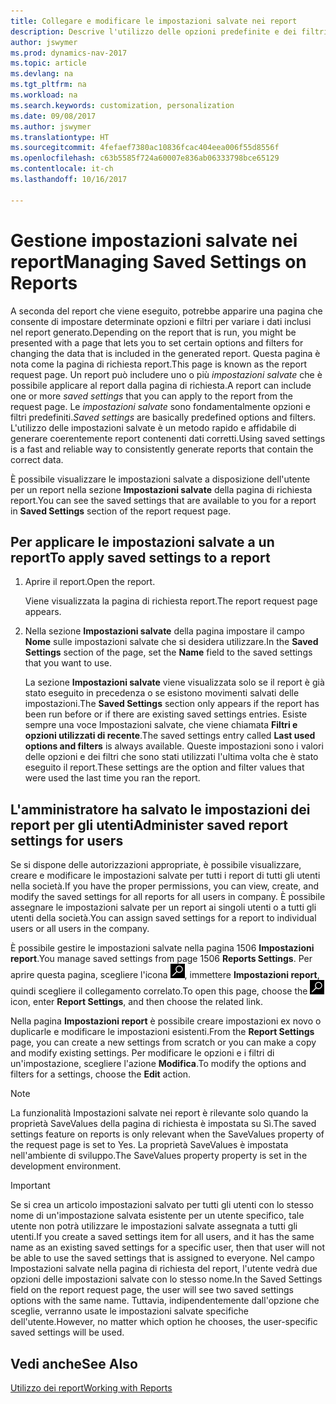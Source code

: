 ```yaml
---
title: Collegare e modificare le impostazioni salvate nei report
description: Descrive l'utilizzo delle opzioni predefinite e dei filtri per personalizzare un report e generare dati corretti.
author: jswymer
ms.prod: dynamics-nav-2017
ms.topic: article
ms.devlang: na
ms.tgt_pltfrm: na
ms.workload: na
ms.search.keywords: customization, personalization
ms.date: 09/08/2017
ms.author: jswymer
ms.translationtype: HT
ms.sourcegitcommit: 4fefaef7380ac10836fcac404eea006f55d8556f
ms.openlocfilehash: c63b5585f724a60007e836ab06333798bce65129
ms.contentlocale: it-ch
ms.lasthandoff: 10/16/2017

---
```

# <a name="managing-saved-settings-on-reports"></a><span data-ttu-id="67ae7-103">Gestione impostazioni salvate nei report</span><span class="sxs-lookup"><span data-stu-id="67ae7-103">Managing Saved Settings on Reports</span></span>
<span data-ttu-id="67ae7-104">A seconda del report che viene eseguito, potrebbe apparire una pagina che consente di impostare determinate opzioni e filtri per variare i dati inclusi nel report generato.</span><span class="sxs-lookup"><span data-stu-id="67ae7-104">Depending on the report that is run, you might be presented with a page that lets you to set certain options and filters for changing the data that is included in the generated report.</span></span> <span data-ttu-id="67ae7-105">Questa pagina è nota come la pagina di richiesta report.</span><span class="sxs-lookup"><span data-stu-id="67ae7-105">This page is known as the report request page.</span></span> <span data-ttu-id="67ae7-106">Un report può includere uno o più *impostazioni salvate* che è possibile applicare al report dalla pagina di richiesta.</span><span class="sxs-lookup"><span data-stu-id="67ae7-106">A report can include one or more *saved settings* that you can apply to the report from the request page.</span></span> <span data-ttu-id="67ae7-107">Le *impostazioni salvate* sono fondamentalmente opzioni e filtri predefiniti.</span><span class="sxs-lookup"><span data-stu-id="67ae7-107">*Saved settings* are basically predefined options and filters.</span></span> <span data-ttu-id="67ae7-108">L'utilizzo delle impostazioni salvate è un metodo rapido e affidabile di generare coerentemente report contenenti dati corretti.</span><span class="sxs-lookup"><span data-stu-id="67ae7-108">Using saved settings is a fast and reliable way to consistently generate reports that contain the correct data.</span></span>

<span data-ttu-id="67ae7-109">È possibile visualizzare le impostazioni salvate a disposizione dell'utente per un report nella sezione **Impostazioni salvate** della pagina di richiesta report.</span><span class="sxs-lookup"><span data-stu-id="67ae7-109">You can see the saved settings that are available to you for a report in **Saved Settings** section of the report request page.</span></span>  

## <a name="to-apply-saved-settings-to-a-report"></a><span data-ttu-id="67ae7-110">Per applicare le impostazioni salvate a un report</span><span class="sxs-lookup"><span data-stu-id="67ae7-110">To apply saved settings to a report</span></span>
1. <span data-ttu-id="67ae7-111">Aprire il report.</span><span class="sxs-lookup"><span data-stu-id="67ae7-111">Open the report.</span></span>

   <span data-ttu-id="67ae7-112">Viene visualizzata la pagina di richiesta report.</span><span class="sxs-lookup"><span data-stu-id="67ae7-112">The report request page appears.</span></span>    
2. <span data-ttu-id="67ae7-113">Nella sezione **Impostazioni salvate** della pagina impostare il campo **Nome** sulle impostazioni salvate che si desidera utilizzare.</span><span class="sxs-lookup"><span data-stu-id="67ae7-113">In the **Saved Settings** section of the page, set the **Name** field  to the saved settings that you want to use.</span></span>

   <span data-ttu-id="67ae7-114">La sezione **Impostazioni salvate** viene visualizzata solo se il report è già stato eseguito in precedenza o se esistono movimenti salvati delle impostazioni.</span><span class="sxs-lookup"><span data-stu-id="67ae7-114">The **Saved Settings** section only appears if the report has been run before or if there are existing saved settings entries.</span></span> <span data-ttu-id="67ae7-115">Esiste sempre una voce Impostazioni salvate, che viene chiamata **Filtri e opzioni utilizzati di recente**.</span><span class="sxs-lookup"><span data-stu-id="67ae7-115">The saved settings entry called **Last used options and filters** is always available.</span></span> <span data-ttu-id="67ae7-116">Queste impostazioni sono i valori delle opzioni e dei filtri che sono stati utilizzati l'ultima volta che è stato eseguito il report.</span><span class="sxs-lookup"><span data-stu-id="67ae7-116">These settings are the option and filter values that were used the last time you ran the report.</span></span>

## <a name="administer-saved-report-settings-for-users"></a><span data-ttu-id="67ae7-117">L'amministratore ha salvato le impostazioni dei report per gli utenti</span><span class="sxs-lookup"><span data-stu-id="67ae7-117">Administer saved report settings for users</span></span>
<span data-ttu-id="67ae7-118">Se si dispone delle autorizzazioni appropriate, è possibile visualizzare, creare e modificare le impostazioni salvate per tutti i report di tutti gli utenti nella società.</span><span class="sxs-lookup"><span data-stu-id="67ae7-118">If you have the proper permissions, you can view, create, and modify the saved settings for all reports for all users in company.</span></span> <span data-ttu-id="67ae7-119">È possibile assegnare le impostazioni salvate per un report ai singoli utenti o a tutti gli utenti della società.</span><span class="sxs-lookup"><span data-stu-id="67ae7-119">You can assign saved settings for a report to individual users or all users in the company.</span></span>

<span data-ttu-id="67ae7-120">È possibile gestire le impostazioni salvate nella pagina 1506 **Impostazioni report**.</span><span class="sxs-lookup"><span data-stu-id="67ae7-120">You manage saved settings from page 1506 **Reports Settings**.</span></span> <span data-ttu-id="67ae7-121">Per aprire questa pagina, scegliere l'icona ![Cerca pagina o report](media/ui-search/search_small.png "icona Cerca pagina o report"), immettere **Impostazioni report**, quindi scegliere il collegamento correlato.</span><span class="sxs-lookup"><span data-stu-id="67ae7-121">To open this page, choose the ![Search for Page or Report](media/ui-search/search_small.png "Search for Page or Report icon") icon, enter **Report Settings**, and then choose the related link.</span></span>

<span data-ttu-id="67ae7-122">Nella pagina **Impostazioni report** è possibile creare impostazioni ex novo o duplicarle e modificare le impostazioni esistenti.</span><span class="sxs-lookup"><span data-stu-id="67ae7-122">From the **Report Settings** page, you can create a new settings from scratch or you can make a copy and modify existing settings.</span></span> <span data-ttu-id="67ae7-123">Per modificare le opzioni e i filtri di un'impostazione, scegliere l'azione **Modifica**.</span><span class="sxs-lookup"><span data-stu-id="67ae7-123">To modify the options and filters for a settings, choose the **Edit** action.</span></span>

> [!NOTE]
> <span data-ttu-id="67ae7-124">La funzionalità Impostazioni salvate nei report è rilevante solo quando la proprietà SaveValues della pagina di richiesta è impostata su Sì.</span><span class="sxs-lookup"><span data-stu-id="67ae7-124">The saved settings feature on reports is only relevant when the SaveValues property of the request page is set to Yes.</span></span> <span data-ttu-id="67ae7-125">La proprietà SaveValues è impostata nell'ambiente di sviluppo.</span><span class="sxs-lookup"><span data-stu-id="67ae7-125">The SaveValues property property is set in the development environment.</span></span>  

> [!Important]
> <span data-ttu-id="67ae7-126">Se si crea un articolo impostazioni salvato per tutti gli utenti con lo stesso nome di un'impostazione salvata esistente per un utente specifico, tale utente non potrà utilizzare le impostazioni salvate assegnata a tutti gli utenti.</span><span class="sxs-lookup"><span data-stu-id="67ae7-126">If you create a saved settings item for all users, and it has the same name as an existing saved settings for a specific user, then that user will not be able to use the saved settings that is assigned to everyone.</span></span>  <span data-ttu-id="67ae7-127">Nel campo Impostazioni salvate nella pagina di richiesta del report, l'utente vedrà due opzioni delle impostazioni salvate con lo stesso nome.</span><span class="sxs-lookup"><span data-stu-id="67ae7-127">In the Saved Settings field on the report request page, the user will see two saved settings options with the same name.</span></span> <span data-ttu-id="67ae7-128">Tuttavia, indipendentemente dall'opzione che sceglie, verranno usate le impostazioni salvate specifiche dell'utente.</span><span class="sxs-lookup"><span data-stu-id="67ae7-128">However, no matter which option he chooses, the user-specific saved settings will be used.</span></span>

## <a name="see-also"></a><span data-ttu-id="67ae7-129">Vedi anche</span><span class="sxs-lookup"><span data-stu-id="67ae7-129">See Also</span></span>
[<span data-ttu-id="67ae7-130">Utilizzo dei report</span><span class="sxs-lookup"><span data-stu-id="67ae7-130">Working with Reports</span></span>](ui-work-report.md)  

